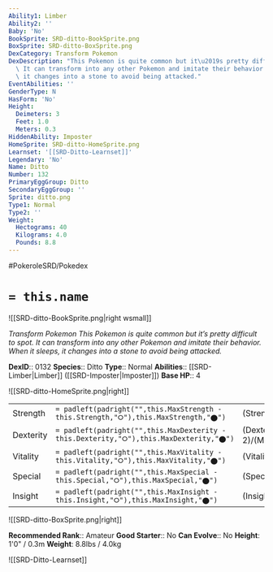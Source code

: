```yaml
---
Ability1: Limber
Ability2: ''
Baby: 'No'
BookSprite: SRD-ditto-BookSprite.png
BoxSprite: SRD-ditto-BoxSprite.png
DexCategory: Transform Pokemon
DexDescription: "This Pokemon is quite common but it\u2019s pretty difficult to spot.\
  \ It can transform into any other Pokemon and imitate their behavior. When it sleeps,\
  \ it changes into a stone to avoid being attacked."
EventAbilities: ''
GenderType: N
HasForm: 'No'
Height:
  Deimeters: 3
  Feet: 1.0
  Meters: 0.3
HiddenAbility: Imposter
HomeSprite: SRD-ditto-HomeSprite.png
Learnset: '[[SRD-Ditto-Learnset]]'
Legendary: 'No'
Name: Ditto
Number: 132
PrimaryEggGroup: Ditto
SecondaryEggGroup: ''
Sprite: ditto.png
Type1: Normal
Type2: ''
Weight:
  Hectograms: 40
  Kilograms: 4.0
  Pounds: 8.8
---
```


#PokeroleSRD/Pokedex

# `= this.name`

![[SRD-ditto-BookSprite.png|right wsmall]]

*Transform Pokemon*
*This Pokemon is quite common but it’s pretty difficult to spot. It can transform into any other Pokemon and imitate their behavior. When it sleeps, it changes into a stone to avoid being attacked.*

**DexID**:: 0132
**Species**:: Ditto
**Type**:: Normal
**Abilities**:: [[SRD-Limber|Limber]] ([[SRD-Imposter|Imposter]])
**Base HP**:: 4

![[SRD-ditto-HomeSprite.png|right]]

|           |                                                                                        |                                          |
| --------- | -------------------------------------------------------------------------------------- | ---------------------------------------- |
| Strength  | `= padleft(padright("",this.MaxStrength - this.Strength,"⭘"),this.MaxStrength,"⬤")`    | (Strength::2)/(MaxStrength::4)   |
| Dexterity | `= padleft(padright("",this.MaxDexterity - this.Dexterity,"⭘"),this.MaxDexterity,"⬤")` | (Dexterity:: 2)/(MaxDexterity::4) |
| Vitality  | `= padleft(padright("",this.MaxVitality - this.Vitality,"⭘"),this.MaxVitality,"⬤")`    | (Vitality::2)/(MaxVitality::4)   |
| Special   | `= padleft(padright("",this.MaxSpecial - this.Special,"⭘"),this.MaxSpecial,"⬤")`       | (Special::2)/(MaxSpecial::4)     |
| Insight   | `= padleft(padright("",this.MaxInsight - this.Insight,"⭘"),this.MaxInsight,"⬤")`       | (Insight::2)/(MaxInsight::4)     |

![[SRD-ditto-BoxSprite.png|right]]

**Recommended Rank**:: Amateur
**Good Starter**:: No
**Can Evolve**:: No
**Height**: 1'0" / 0.3m
**Weight**: 8.8lbs / 4.0kg

![[SRD-Ditto-Learnset]]